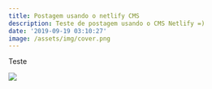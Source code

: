 ```yaml
---
title: Postagem usando o netlify CMS
description: Teste de postagem usando o CMS Netlify =)
date: '2019-09-19 03:10:27'
image: /assets/img/cover.png
---
```

Teste

![](/assets/img/compartilhando_vitorias.jpg)
